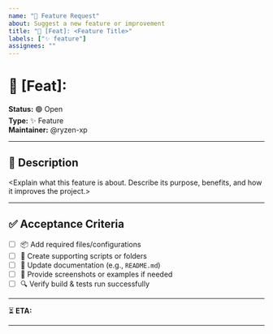 ```yaml
---
name: "🚀 Feature Request"
about: Suggest a new feature or improvement
title: "🚀 [Feat]: <Feature Title>"
labels: ["✨ feature"]
assignees: ""
---
```


# 🚀 [Feat]: <Feature Title> 

**Status:** 🟢 Open  
**Type:** ✨ Feature  
**Maintainer:** @ryzen-xp  

---

## 📄 Description  

<Explain what this feature is about. Describe its purpose, benefits, and how it improves the project.>  

---

## ✅ Acceptance Criteria  

* [ ] 📦 Add required files/configurations  
* [ ] 📂 Create supporting scripts or folders  
* [ ] 📝 Update documentation (e.g., `README.md`)  
* [ ] 📸 Provide screenshots or examples if needed  
* [ ] 🔍 Verify build & tests run successfully  

---

⏳ **ETA:** <Estimated completion time>  

---

